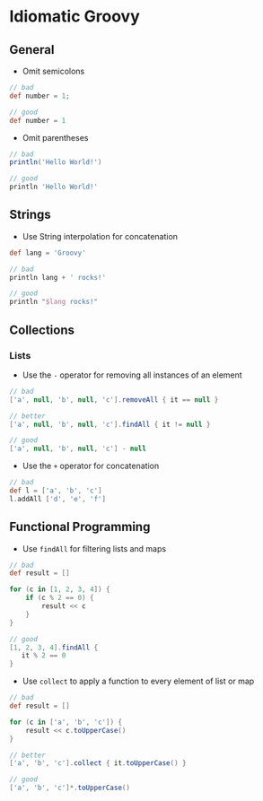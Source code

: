 # Idiomatic Groovy

## General

* Omit semicolons

```groovy
// bad
def number = 1;

// good
def number = 1
```

* Omit parentheses

```groovy
// bad
println('Hello World!')

// good
println 'Hello World!'
```

## Strings

* Use String interpolation for concatenation

```groovy
def lang = 'Groovy'

// bad
println lang + ' rocks!'

// good
println "$lang rocks!"
```


## Collections

### Lists

* Use the `-` operator for removing all instances of an element

```groovy
// bad
['a', null, 'b', null, 'c'].removeAll { it == null }

// better
['a', null, 'b', null, 'c'].findAll { it != null }

// good
['a', null, 'b', null, 'c'] - null
```

* Use the `+` operator for concatenation

```groovy
// bad
def l = ['a', 'b', 'c']
l.addAll ['d', 'e', 'f']
```

## Functional Programming

* Use `findAll` for filtering lists and maps

```groovy
// bad
def result = []

for (c in [1, 2, 3, 4]) {
    if (c % 2 == 0) {
        result << c
    }
}

// good
[1, 2, 3, 4].findAll {
   it % 2 == 0
}
```

* Use `collect` to apply a function to every element of list or map

```groovy
// bad
def result = []

for (c in ['a', 'b', 'c']) {
    result << c.toUpperCase()
}

// better
['a', 'b', 'c'].collect { it.toUpperCase() }

// good
['a', 'b', 'c']*.toUpperCase()
```
